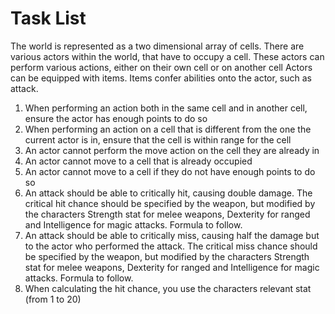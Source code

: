 # Task List #

The world is represented as a two dimensional array of cells.
There are various actors within the world, that have to occupy a cell.
These actors can perform various actions, either on their own cell or on another cell
Actors can be equipped with items.
Items confer abilities onto the actor, such as attack.

1. When performing an action both in the same cell and in another cell, ensure the actor has enough points to do so
2. When performing an action on a cell that is different from the one the current actor is in, ensure that the cell is within range for the cell
3. An actor cannot perform the move action on the cell they are already in
4. An actor cannot move to a cell that is already occupied
5. An actor cannot move to a cell if they do not have enough points to do so
6. An attack should be able to critically hit, causing double damage. The critical hit chance should be specified by the weapon, but modified by the characters Strength stat for melee weapons, Dexterity for ranged and Intelligence for magic attacks. Formula to follow.
7. An attack should be able to critically miss, causing half the damage but to the actor who performed the attack. The critical miss chance should be specified by the weapon, but modified by the characters Strength stat for melee weapons, Dexterity for ranged and Intelligence for magic attacks. Formula to follow.
8. When calculating the hit chance, you use the characters relevant stat (from 1 to 20)